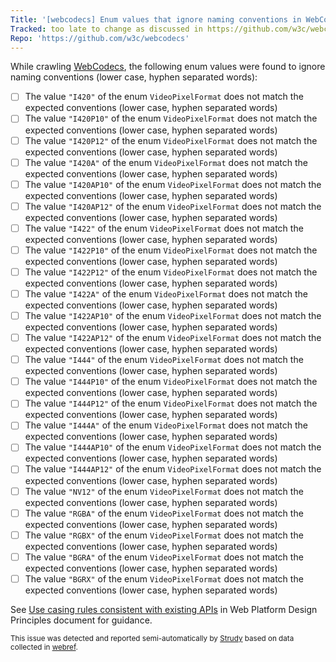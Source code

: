 ```yaml
---
Title: '[webcodecs] Enum values that ignore naming conventions in WebCodecs'
Tracked: too late to change as discussed in https://github.com/w3c/webcodecs/issues/786
Repo: 'https://github.com/w3c/webcodecs'
---
```


While crawling [WebCodecs](https://w3c.github.io/webcodecs/), the following enum values were found to ignore naming conventions (lower case, hyphen separated words):
* [ ] The value `"I420"` of the enum `VideoPixelFormat` does not match the expected conventions (lower case, hyphen separated words)
* [ ] The value `"I420P10"` of the enum `VideoPixelFormat` does not match the expected conventions (lower case, hyphen separated words)
* [ ] The value `"I420P12"` of the enum `VideoPixelFormat` does not match the expected conventions (lower case, hyphen separated words)
* [ ] The value `"I420A"` of the enum `VideoPixelFormat` does not match the expected conventions (lower case, hyphen separated words)
* [ ] The value `"I420AP10"` of the enum `VideoPixelFormat` does not match the expected conventions (lower case, hyphen separated words)
* [ ] The value `"I420AP12"` of the enum `VideoPixelFormat` does not match the expected conventions (lower case, hyphen separated words)
* [ ] The value `"I422"` of the enum `VideoPixelFormat` does not match the expected conventions (lower case, hyphen separated words)
* [ ] The value `"I422P10"` of the enum `VideoPixelFormat` does not match the expected conventions (lower case, hyphen separated words)
* [ ] The value `"I422P12"` of the enum `VideoPixelFormat` does not match the expected conventions (lower case, hyphen separated words)
* [ ] The value `"I422A"` of the enum `VideoPixelFormat` does not match the expected conventions (lower case, hyphen separated words)
* [ ] The value `"I422AP10"` of the enum `VideoPixelFormat` does not match the expected conventions (lower case, hyphen separated words)
* [ ] The value `"I422AP12"` of the enum `VideoPixelFormat` does not match the expected conventions (lower case, hyphen separated words)
* [ ] The value `"I444"` of the enum `VideoPixelFormat` does not match the expected conventions (lower case, hyphen separated words)
* [ ] The value `"I444P10"` of the enum `VideoPixelFormat` does not match the expected conventions (lower case, hyphen separated words)
* [ ] The value `"I444P12"` of the enum `VideoPixelFormat` does not match the expected conventions (lower case, hyphen separated words)
* [ ] The value `"I444A"` of the enum `VideoPixelFormat` does not match the expected conventions (lower case, hyphen separated words)
* [ ] The value `"I444AP10"` of the enum `VideoPixelFormat` does not match the expected conventions (lower case, hyphen separated words)
* [ ] The value `"I444AP12"` of the enum `VideoPixelFormat` does not match the expected conventions (lower case, hyphen separated words)
* [ ] The value `"NV12"` of the enum `VideoPixelFormat` does not match the expected conventions (lower case, hyphen separated words)
* [ ] The value `"RGBA"` of the enum `VideoPixelFormat` does not match the expected conventions (lower case, hyphen separated words)
* [ ] The value `"RGBX"` of the enum `VideoPixelFormat` does not match the expected conventions (lower case, hyphen separated words)
* [ ] The value `"BGRA"` of the enum `VideoPixelFormat` does not match the expected conventions (lower case, hyphen separated words)
* [ ] The value `"BGRX"` of the enum `VideoPixelFormat` does not match the expected conventions (lower case, hyphen separated words)

See [Use casing rules consistent with existing APIs](https://w3ctag.github.io/design-principles/#casing-rules) in Web Platform Design Principles document for guidance.

<sub>This issue was detected and reported semi-automatically by [Strudy](https://github.com/w3c/strudy/) based on data collected in [webref](https://github.com/w3c/webref/).</sub>
